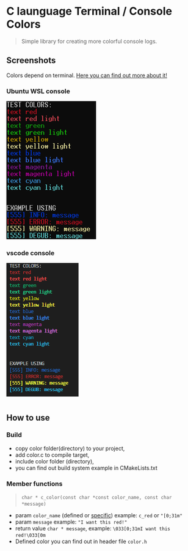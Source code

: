 # C launguage Terminal / Console Colors
> Simple library for creating more colorful console logs. 

## Screenshots
Colors depend on terminal. [Here you can find out more about it!](https://en.wikipedia.org/wiki/ANSI_escape_code#Colors)
### Ubuntu WSL console
![Ubuntu console](./img/ubuntu.png)
### vscode console
![vscode console](./img/vscode.png)
#

## How to use
### Build
* copy color folder(directory) to your project,
* add color.c to compile target,
* include color folder (directory),
* you can find out build system example in CMakeLists.txt
### Member functions
> `char * c_color(const char *const color_name, const char *message)`
* param `color_name` (defined or [specific](https://en.wikipedia.org/wiki/ANSI_escape_code#Colors)) example: `c_red` or `"[0;31m"`
* param `message` example: `"I want this red!"`
* return value `char * message`, example: `\033[0;31mI want this red!\033[0m`
* Defined color you can find out in header file `color.h`
